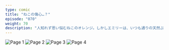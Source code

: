 ```yaml
---
type: comic
title: "ねこの傷心…？"
episode: "070"
weight: 70
description: "人知れず思い悩むねこのオレンジ。しかしエミリーは、いつも通りの天然ぶりで… 😭"
---
```


![Page 1](name-1.jpg)
![Page 2](name-2.jpg)
![Page 3](name-3.jpg)
![Page 4](name-4.jpg)
